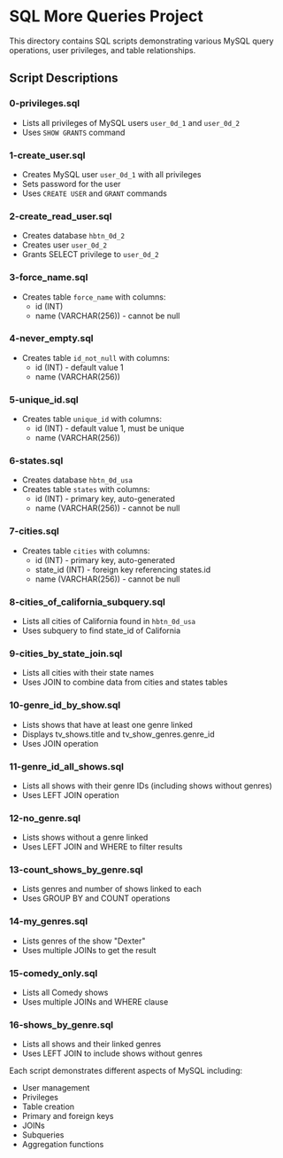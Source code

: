 # SQL More Queries Project

This directory contains SQL scripts demonstrating various MySQL query operations, user privileges, and table relationships.

## Script Descriptions

### 0-privileges.sql
* Lists all privileges of MySQL users `user_0d_1` and `user_0d_2`
* Uses `SHOW GRANTS` command

### 1-create_user.sql
* Creates MySQL user `user_0d_1` with all privileges
* Sets password for the user
* Uses `CREATE USER` and `GRANT` commands

### 2-create_read_user.sql
* Creates database `hbtn_0d_2`
* Creates user `user_0d_2`
* Grants SELECT privilege to `user_0d_2`

### 3-force_name.sql
* Creates table `force_name` with columns:
    * id (INT)
    * name (VARCHAR(256)) - cannot be null

### 4-never_empty.sql
* Creates table `id_not_null` with columns:
    * id (INT) - default value 1
    * name (VARCHAR(256))

### 5-unique_id.sql
* Creates table `unique_id` with columns:
    * id (INT) - default value 1, must be unique
    * name (VARCHAR(256))

### 6-states.sql
* Creates database `hbtn_0d_usa`
* Creates table `states` with columns:
    * id (INT) - primary key, auto-generated
    * name (VARCHAR(256)) - cannot be null

### 7-cities.sql
* Creates table `cities` with columns:
    * id (INT) - primary key, auto-generated
    * state_id (INT) - foreign key referencing states.id
    * name (VARCHAR(256)) - cannot be null

### 8-cities_of_california_subquery.sql
* Lists all cities of California found in `hbtn_0d_usa`
* Uses subquery to find state_id of California

### 9-cities_by_state_join.sql
* Lists all cities with their state names
* Uses JOIN to combine data from cities and states tables

### 10-genre_id_by_show.sql
* Lists shows that have at least one genre linked
* Displays tv_shows.title and tv_show_genres.genre_id
* Uses JOIN operation

### 11-genre_id_all_shows.sql
* Lists all shows with their genre IDs (including shows without genres)
* Uses LEFT JOIN operation

### 12-no_genre.sql
* Lists shows without a genre linked
* Uses LEFT JOIN and WHERE to filter results

### 13-count_shows_by_genre.sql
* Lists genres and number of shows linked to each
* Uses GROUP BY and COUNT operations

### 14-my_genres.sql
* Lists genres of the show "Dexter"
* Uses multiple JOINs to get the result

### 15-comedy_only.sql
* Lists all Comedy shows
* Uses multiple JOINs and WHERE clause

### 16-shows_by_genre.sql
* Lists all shows and their linked genres
* Uses LEFT JOIN to include shows without genres

Each script demonstrates different aspects of MySQL including:
* User management
* Privileges
* Table creation
* Primary and foreign keys
* JOINs
* Subqueries
* Aggregation functions
